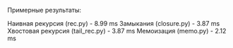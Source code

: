 Примерные результаты:

Наивная рекурсия (rec.py)        - 8.99 ms
Замыкания (closure.py)           - 3.87 ms
Хвостовая рекурсия (tail_rec.py) - 3.87 ms
Мемоизация (memo.py)             - 2.12 ms
